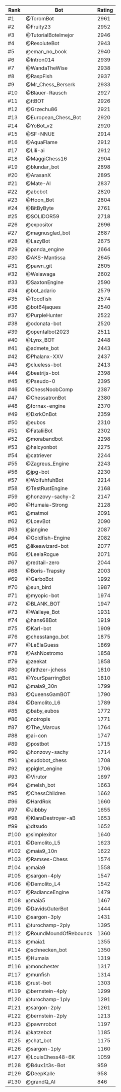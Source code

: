 Rank|Bot|Rating
---|---|---
#1|@ToromBot|2961
#2|@Fruity23|2952
#3|@TutorialBotelmejor|2946
#4|@ResoluteBot|2943
#5|@eman_no_book|2940
#6|@Intron014|2939
#7|@WandaTheWise|2938
#8|@RaspFish|2937
#9|@Mr_Chess_Berserk|2933
#10|@Blauer-Rausch|2927
#11|@ttBOT|2926
#12|@Grzechu86|2921
#13|@European_Chess_Bot|2920
#14|@YoBot_v2|2920
#15|@SF-NNUE|2914
#16|@AquaFlame|2912
#17|@Lili-ai|2912
#18|@MaggiChess16|2904
#19|@blundar_bot|2898
#20|@ArasanX|2895
#21|@Mate-AI|2837
#22|@abcbot|2820
#23|@Hoon_Bot|2804
#24|@BitByByte|2761
#25|@SOLIDOR59|2718
#26|@expositor|2696
#27|@magnusglad_bot|2687
#28|@LazyBot|2675
#29|@panda_engine|2664
#30|@AKS-Mantissa|2645
#31|@pawn_git|2605
#32|@Weiawaga|2602
#33|@SaxtonEngine|2590
#34|@bot_adario|2579
#35|@Toodfish|2574
#36|@bot64jaques|2540
#37|@PurpleHunter|2522
#38|@odonata-bot|2520
#39|@opentalbot2023|2511
#40|@Lynx_BOT|2448
#41|@admete_bot|2443
#42|@Phalanx-XXV|2437
#43|@clueless-bot|2413
#44|@beatrijs-bot|2398
#45|@Pseudo-0|2395
#46|@ChessNoobComp|2387
#47|@ChessatronBot|2380
#48|@fornax-engine|2370
#49|@DxrkOnBot|2359
#50|@eubos|2310
#51|@FataliiBot|2302
#52|@morabandbot|2298
#53|@halcyonbot|2275
#54|@catriever|2244
#55|@Zagreus_Engine|2243
#56|@jpg-bot|2230
#57|@WolfuhfuhBot|2214
#58|@TestRustEngine|2168
#59|@honzovy-sachy-2|2147
#60|@Humaia-Strong|2128
#61|@matmoi|2091
#62|@LoevBot|2090
#63|@jangine|2087
#64|@Goldfish-Engine|2082
#65|@likeawizard-bot|2077
#66|@LeelaRogue|2071
#67|@redtail-zero|2044
#68|@Boris-Trapsky|2003
#69|@GarboBot|1992
#70|@sun_bird|1987
#71|@myopic-bot|1974
#72|@BLANK_BOT|1947
#73|@Walleye_Bot|1931
#74|@hans68Bot|1919
#75|@Karl-bot|1909
#76|@chesstango_bot|1875
#77|@LeElaGuess|1869
#78|@AshNostromo|1858
#79|@zeekat|1858
#80|@fathzer-jchess|1810
#81|@YourSparringBot|1810
#82|@maia9_30n|1799
#83|@QueensGamBOT|1790
#84|@Demolito_L6|1789
#85|@baby_eubos|1772
#86|@notropis|1771
#87|@The_Marcus|1764
#88|@ai-con|1747
#89|@postbot|1715
#90|@honzovy-sachy|1714
#91|@sudobot_chess|1708
#92|@piglet_engine|1706
#93|@Virutor|1697
#94|@melsh_bot|1663
#95|@ChessChildren|1662
#96|@HardRok|1660
#97|@Jibbby|1655
#98|@KlaraDestroyer-aB|1653
#99|@dtsudo|1652
#100|@simplexitor|1640
#101|@Demolito_L5|1623
#102|@maia9_10n|1622
#103|@Ramses-Chess|1574
#104|@maia9|1558
#105|@sargon-4ply|1547
#106|@Demolito_L4|1542
#107|@RadianceEngine|1479
#108|@maia5|1467
#109|@DavidsGuterBot|1444
#110|@sargon-3ply|1431
#111|@turochamp-2ply|1395
#112|@RoundMoundOfRebounds|1360
#113|@maia1|1355
#114|@schnecken_bot|1350
#115|@Humaia|1319
#116|@monchester|1317
#117|@munfish|1314
#118|@rust-bot|1303
#119|@bernstein-4ply|1299
#120|@turochamp-1ply|1291
#121|@sargon-2ply|1261
#122|@bernstein-2ply|1213
#123|@pawnrobot|1197
#124|@katzebot|1185
#125|@chat_bot|1175
#126|@sargon-1ply|1160
#127|@LouisChess48-6K|1059
#128|@B4ux1t3s-Bot|959
#129|@DeepKalle|958
#130|@grandQ_AI|846
